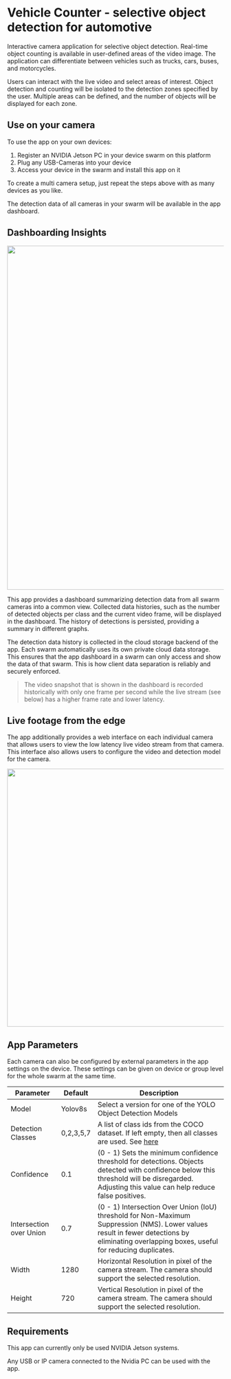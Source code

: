 # Vehicle Counter - selective object detection for automotive

Interactive camera application for selective object detection. Real-time object counting is available in user-defined areas of the video image. The application can differentiate between vehicles such as trucks, cars, buses, and motorcycles.

Users can interact with the live video and select areas of interest. Object detection and counting will be isolated to the detection zones specified by the user. Multiple areas can be defined, and the number of objects will be displayed for each zone.

## Use on your camera

To use the app on your own devices:

1. Register an NVIDIA Jetson PC in your device swarm on this platform
2. Plug any USB-Cameras into your device
3. Access your device in the swarm and install this app on it

To create a multi camera setup, just repeat the steps above with as many devices as you like.

The detection data of all cameras in your swarm will be available in the app dashboard.

## Dashboarding Insights

<div style="display:flex;flex-direction:row;align-items:center;justify-content:center;">
    <img src="https://res.cloudinary.com/dotw7ar1m/image/upload/v1714118606/Video_app_Dashboard.png" width="800px">
</div>

This app provides a dashboard summarizing detection data from all swarm cameras into a common view. Collected data histories, such as the number of detected objects per class and the current video frame, will be displayed in the dashboard. The history of detections is persisted, providing a summary in different graphs.

The detection data history is collected in the cloud storage backend of the app. Each swarm automatically uses its own private cloud data storage. This ensures that the app dashboard in a swarm can only access and show the data of that swarm. This is how client data separation is reliably and securely enforced.

> The video snapshot that is shown in the dashboard is recorded historically with only one frame per second while the live stream (see below) has a higher frame rate and lower latency.

## Live footage from the edge

The app additionally provides a web interface on each individual camera that allows users to view the low latency live video stream from that camera. This interface also allows users to configure the video and detection model for the camera.

<div style="display:flex;flex-direction:row;align-items:center;justify-content:center;">
    <img src="https://res.cloudinary.com/dotw7ar1m/image/upload/v1714052452/APPmockup.png" width="600px">
</div>

## App Parameters

Each camera can also be configured by external parameters in the app settings on the device. These settings can be given on device or group level for the whole swarm at the same time.

Parameter | Default | Description
-|-|-
Model | Yolov8s | Select a version for one of the YOLO Object Detection Models
Detection Classes | 0,2,3,5,7 | A list of class ids from the COCO dataset. If left empty, then all classes are used. See [here](https://github.com/ultralytics/ultralytics/blob/main/ultralytics/cfg/datasets/coco.yaml)
Confidence | 0.1 | (0 - 1) Sets the minimum confidence threshold for detections. Objects detected with confidence below this threshold will be disregarded. Adjusting this value can help reduce false positives.
Intersection over Union | 0.7 | (0 - 1) Intersection Over Union (IoU) threshold for Non-Maximum Suppression (NMS). Lower values result in fewer detections by eliminating overlapping boxes, useful for reducing duplicates.
Width | 1280 | Horizontal Resolution in pixel of the camera stream. The camera should support the selected resolution.
Height | 720 | Vertical Resolution in pixel of the camera stream. The camera should support the selected resolution.

## Requirements

This app can currently only be used NVIDIA Jetson systems.

Any USB or IP camera connected to the Nvidia PC can be used with the app.

